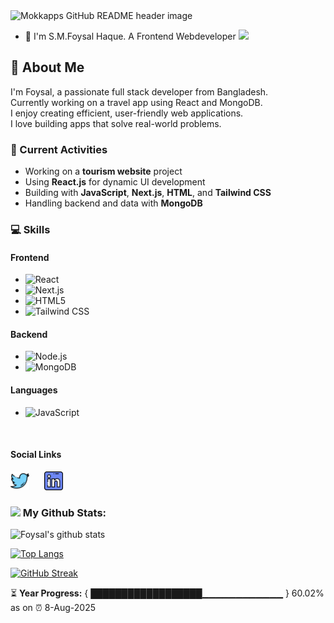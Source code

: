 <img src="https://ibb.co/7tgc7KJX" alt="Mokkapps GitHub README header image">

- 🏦 I'm S.M.Foysal Haque. A Frontend Webdeveloper
      <img src="https://media.giphy.com/media/WUlplcMpOCEmTGBtBW/giphy.gif" width="30">

## 👋 About Me

I'm Foysal, a passionate full stack developer from Bangladesh.  
Currently working on a travel app using React and MongoDB.  
I enjoy creating efficient, user-friendly web applications.  
I love building apps that solve real-world problems.


### 🔧 Current Activities

- Working on a **tourism website** project  
- Using **React.js** for dynamic UI development  
- Building with **JavaScript**, **Next.js**, **HTML**, and **Tailwind CSS**  
- Handling backend and data with **MongoDB**


  
### 💻 Skills

#### Frontend
- ![React](https://img.shields.io/badge/-React.js-61DAFB?style=flat&logo=react&logoColor=black)  
- ![Next.js](https://img.shields.io/badge/-Next.js-000000?style=flat&logo=nextdotjs&logoColor=white)  
- ![HTML5](https://img.shields.io/badge/-HTML5-E34F26?style=flat&logo=html5&logoColor=white)  
- ![Tailwind CSS](https://img.shields.io/badge/-Tailwind_CSS-38B2AC?style=flat&logo=tailwind-css&logoColor=white)

#### Backend
- ![Node.js](https://img.shields.io/badge/-Node.js-339933?style=flat&logo=node.js&logoColor=white)  
- ![MongoDB](https://img.shields.io/badge/-MongoDB-47A248?style=flat&logo=mongodb&logoColor=white)

#### Languages
- ![JavaScript](https://img.shields.io/badge/-JavaScript-F7DF1E?style=flat&logo=javascript&logoColor=black)

  <br/>
#### Social Links
  <p align="left">
<a href="https://x.com/foysalhaquemist" target="_blank"><img height="30" src="https://raw.githubusercontent.com/AbhishekMaira10/AbhishekMaira10/master/Resources/png/twitter.png?raw=true"></a>&nbsp;&nbsp;&nbsp;&nbsp;&nbsp;
<a href="https://www.linkedin.com/in/foysal-haque-6a5484169" target="_blank"><img height="30" src="https://raw.githubusercontent.com/AbhishekMaira10/AbhishekMaira10/master/linkedin.png?raw=true"></a>&nbsp;&nbsp;&nbsp;&nbsp;&nbsp;
</p>

### <img src='https://media1.giphy.com/media/du3J3cXyzhj75IOgvA/giphy.gif?cid=ecf05e47x2g034i9pzwtzzsd3xgg2w9nr94t4tflbbgo3008&rid=giphy.gif' width='25' /> My Github Stats:

![Foysal's github stats](https://github-readme-stats.vercel.app/api?username=foysalhaque1&show_icons=true&title_color=ffc857&icon_color=8ac926&text_color=daf7dc&bg_color=151515&hide=issues&count_private=true&include_all_commits=true)

[![Top Langs](https://github-readme-stats.vercel.app/api/top-langs/?username=foysalhaque1&layout=compact&text_color=daf7dc&bg_color=151515&hide=css,html,php,javascript,dart)](https://github.com/anuraghazra/github-readme-stats)

[![GitHub Streak](https://github-readme-streak-stats.herokuapp.com/?user=foysalhaquemist&theme=dark)](https://git.io/streak-stats)

<!--START_SECTION:waka-->
<!--END_SECTION:waka-->

⏳ **Year Progress:** { ██████████████████▁▁▁▁▁▁▁▁▁▁▁▁ } 60.02% as on ⏰ 8-Aug-2025




